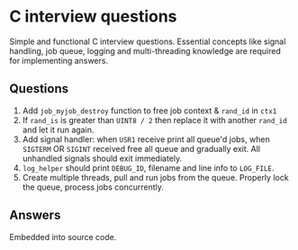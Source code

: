 # C interview questions

Simple and functional C interview questions. Essential concepts like signal handling, job queue, logging and multi-threading knowledge are required for implementing answers.

## Questions

1. Add `job_myjob_destroy` function to free job context & `rand_id` in `ctx1`
2. If `rand_is` is greater than `UINT8 / 2` then replace it with another
   `rand_id` and let it run again.
3. Add signal handler: when `USR1` receive print all queue'd jobs, when
   `SIGTERM` OR `SIGINT` received free all queue and gradually exit. All
   unhandled signals should exit immediately.
4. `log_helper` should print `DEBUG_ID`, filename and line info to `LOG_FILE`.
5. Create multiple threads, pull and run jobs from the queue. Properly lock
   the queue, process jobs concurrently.

## Answers

Embedded into source code.

